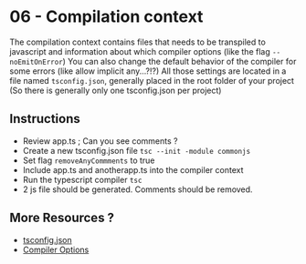 06 - Compilation context
===

The	compilation	context	contains files that needs to be transpiled to javascript and information about which compiler options (like the flag `--noEmitOnError`)
You can also change the default behavior of the compiler for some errors (like allow implicit any...?!?)
All those settings are located in a file named `tsconfig.json`, generally placed in the root folder of your project (So there is generally only one tsconfig.json per project)

Instructions
---
- Review app.ts ; Can you see comments ?
- Create a new tsconfig.json file `tsc --init -module commonjs`
- Set flag `removeAnyCommments` to true
- Include app.ts and anotherapp.ts into the compiler context
- Run the typescript compiler `tsc`
- 2 js file should be generated. Comments should be removed.

More Resources ?
---
- [tsconfig.json](https://www.typescriptlang.org/docs/handbook/tsconfig-json.html)
- [Compiler Options](https://www.typescriptlang.org/docs/tutorial.html#toc-project-config)